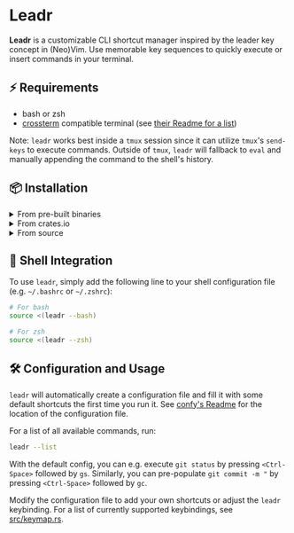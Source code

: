 # Leadr

**Leadr** is a customizable CLI shortcut manager inspired by the leader key concept in (Neo)Vim.
Use memorable key sequences to quickly execute or insert commands in your terminal.

## ⚡️ Requirements

- bash or zsh
- [crossterm](https://docs.rs/crossterm/latest/crossterm/index.html) compatible terminal (see [their Readme for a list](https://github.com/crossterm-rs/crossterm?tab=readme-ov-file#tested-terminals))

Note: `leadr` works best inside a `tmux` session since it can utilize `tmux`'s `send-keys` to execute commands.
Outside of `tmux`, `leadr` will fallback to `eval` and manually appending the command to the shell's history.

## 📦 Installation

<details>
<summary>From pre-built binaries</summary>

You can download pre-built binaries from the [releases page](https://github.com/ll-nick/leadr/releases/latest).
Just copy the binary to a directory in your `PATH`, e.g. using the following command:
```bash
curl -L https://github.com/ll-nick/leadr/releases/latest/download/leadr -o ~/.local/bin/leadr
chmod +x ~/.local/bin/leadr
```

</details>

<details>
<summary>From crates.io</summary>

You can install `leadr` using cargo:
```bash
cargo install leadr
```
This will install the latest version of `leadr` from [crates.io](https://crates.io/crates/leadr).

</details>

<details>
<summary>From source</summary>

You can build `leadr` from source using cargo:

```bash
git clone https://github.com/ll-nick/leadr.git
cd leadr
cargo install --path .
```

</details>

## 🐚 Shell Integration

To use `leadr`, simply add the following line to your shell configuration file (e.g. `~/.bashrc` or `~/.zshrc`):

```bash
# For bash
source <(leadr --bash)
```

```zsh
# For zsh
source <(leadr --zsh)
```

## 🛠️ Configuration and Usage

`leadr` will automatically create a configuration file and fill it with some default shortcuts the first time you run it.
See [confy's Readme](https://github.com/rust-cli/confy?tab=readme-ov-file#config-file-location) for the location of the configuration file.

For a list of all available commands, run:
```bash
leadr --list
```

With the default config, you can e.g. execute `git status` by pressing `<Ctrl-Space>` followed by `gs`.
Similarly, you can pre-populate `git commit -m "` by pressing `<Ctrl-Space>` followed by `gc`.

Modify the configuration file to add your own shortcuts or adjust the `leadr` keybinding.
For a list of currently supported keybindings, see [src/keymap.rs](src/keymap.rs).


